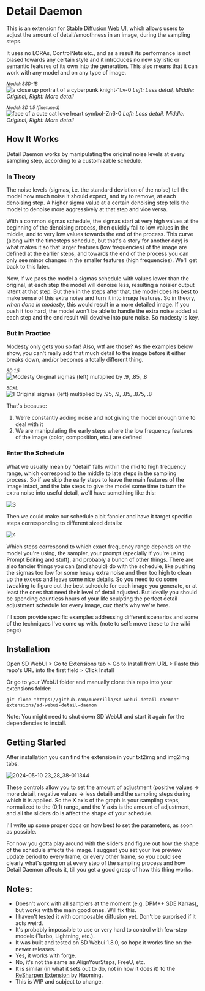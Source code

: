 # Detail Daemon
This is an extension for [Stable Diffusion Web UI](https://github.com/AUTOMATIC1111/stable-diffusion-webui), which allows users to adjust the amount of detail/smoothness in an image, during the sampling steps. 

It uses no LORAs, ControlNets etc., and as a result its performance is not biased towards any certain style and it introduces no new stylistic or semantic features of its own into the generation. This also means that it can work with any model and on any type of image.

<sub>*Model: SSD-1B*<br></sub>
![a close up portrait of a cyberpunk knight-1Lv-0](https://github.com/muerrilla/sd-webui-detail-daemon/assets/48160881/561c33d9-9a5d-4cfc-bee8-de9126b280c1)
*Left: Less detail, Middle: Original, Right: More detail*<br>

<sub>*Model: SD 1.5 (finetuned)*<br></sub>
![face of a cute cat love heart symbol-Zn6-0](https://github.com/muerrilla/sd-webui-detail-daemon/assets/48160881/9fbfb39f-81fb-4951-8f32-20eab410020a)
*Left: Less detail, Middle: Original, Right: More detail*<br>


## How It Works
Detail Daemon works by manipulating the original noise levels at every sampling step, according to a customizable schedule. 

### In Theory
The noise levels (sigmas, i.e. the standard deviation of the noise) tell the model how much noise it should expect, and try to remove, at each denoising step. A higher sigma value at a certain denoising step tells the model to denoise more aggressively at that step and vice versa. 

With a common sigmas schedule, the sigmas start at very high values at the beginning of the denoising process, then quickly fall to low values in the middle, and to very low values towards the end of the process. This curve (along with the timesteps schedule, but that's a story for another day) is what makes it so that larger features (low frequencies) of the image are defined at the earlier steps, and towards the end of the process you can only see minor changes in the smaller features (high frequencies). We'll get back to this later.

Now, if we pass the model a sigmas schedule with values lower than the original, at each step the model will denoise less, resulting a noisier output latent at that step. But then in the steps after that, the model does its best to make sense of this extra noise and turn it into image features. So in theory, *when done in modesty*, this would result in a more detailed image. If you push it too hard, the model won't be able to handle the extra noise added at each step and the end result will devolve into pure noise. So modesty is key. 

### But in Practice
Modesty only gets you so far! Also, wtf are those? As the examples below show, you can't really add that much detail to the image before it either breaks down, and/or becomes a totally different thing. 

<sub>*SD 1.5*<br></sub>
![Modesty](https://github.com/muerrilla/sd-webui-detail-daemon/assets/48160881/2f011a28-0948-48f8-b171-350add6fdd67)
Original sigmas (left) multiplied by .9, .85, .8<br>

<sub>*SDXL*<br></sub>
![1](https://github.com/muerrilla/sd-webui-detail-daemon/assets/48160881/eff2356e-a6dd-4a4e-9c7e-861dec7713eb)
Original sigmas (left) multiplied by .95, .9, .85, .875, .8<br>

That's because: 
1. We're constantly adding noise and not giving the model enough time to deal with it
2. We are manipulating the early steps where the low frequency features of the image (color, composition, etc.) are defined

### Enter the Schedule
What we usually mean by "detail" falls within the mid to high frequency range, which correspond to the middle to late steps in the sampling process. So if we skip the early steps to leave the main features of the image intact, and the late steps to give the model some time to turn the extra noise into useful detail, we'll have something like this:

![3](https://github.com/muerrilla/sd-webui-detail-daemon/assets/48160881/cd47e882-8b56-4321-8c47-c0d689562780)

Then we could make our schedule a bit fancier and have it target specific steps corresponding to different sized details:

![4](https://github.com/muerrilla/sd-webui-detail-daemon/assets/48160881/ea5027d2-3359-4733-afb4-5ae4a1218f38)

Which steps correspond to which exact frequency range depends on the model you're using, the sampler, your prompt (specially if you're using Prompt Editing and stuff), and probably a bunch of other things. There are also fancier things you can (and should) do with the schedule, like pushing the sigmas too low for some heavy extra noise and then too high to clean up the excess and leave some nice details. So you need to do some tweaking to figure out the best schedule for each image you generate, or at least the ones that need their level of detail adjusted. But ideally you should be spending countless hours of your life sculpting the perfect detail adjustment schedule for every image, cuz that's why we're here.

I'll soon provide specific examples addressing different scenarios and some of the techniques I've come up with. (note to self: move these to the wiki page)

## Installation
Open SD WebUI > Go to Extensions tab > Go to Install from URL > Paste this repo's URL into the first field > Click Install

Or go to your WebUI folder and manually clone this repo into your extensions folder:

`git clone "https://github.com/muerrilla/sd-webui-detail-daemon" extensions/sd-webui-detail-daemon`

Note: You might need to shut down SD WebUI and start it again for the dependencies to install.

## Getting Started
After installation you can find the extension in your txt2img and img2img tabs. 

![2024-05-10 23_28_38-011344](https://github.com/muerrilla/sd-webui-detail-daemon/assets/48160881/752c9fc6-fad7-40e2-824a-62d9fee12fae)

These controls allow you to set the amount of adjustment (positive values → more detail, negative values → less detail) and the sampling steps during which it is applied. So the X axis of the graph is your sampling steps, normalized to the (0,1) range, and the Y axis is the amount of adjustment, and all the sliders do is affect the shape of your schedule.

I'll write up some proper docs on how best to set the parameters, as soon as possible.

For now you gotta play around with the sliders and figure out how the shape of the schedule affects the image. I suggest you set your live preview update period to every frame, or every other frame, so you could see clearly what's going on at every step of the sampling process and how Detail Daemon affects it, till you get a good grasp of how this thing works.


## Notes:
- Doesn't work with all samplers at the moment (e.g. DPM++ SDE Karras), but works with the main good ones. Will fix this.
- I haven't tested it with composable diffusion yet. Don't be surprised if it acts weird.
- It's probably impossible to use or very hard to control with few-step models (Turbo, Lightning, etc.).
- It was built and tested on SD Webui 1.8.0, so hope it works fine on the newer releases.
- Yes, it works with forge.
- No, it's not the same as AlignYourSteps, FreeU, etc.
- It is similar (in what it sets out to do, not in how it does it) to the [ReSharpen Extension](https://github.com/Haoming02/sd-webui-resharpen) by Haoming.
- This is WIP and subject to change.

